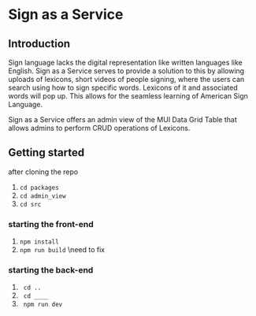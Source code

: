 # Sign as a Service

## Introduction
Sign language lacks the digital representation like written languages like English. Sign as a Service serves to provide a solution to this by allowing uploads of lexicons, short videos of people signing, where the users can search using how to sign specific words. Lexicons of it and associated words will pop up. This allows for the seamless learning of American Sign Language. 

Sign as a Service offers an admin view of the MUI Data Grid Table that allows admins to perform CRUD operations of Lexicons.  

## Getting started
after cloning the repo

1. `cd packages`
2. `cd admin_view`
3. `cd src`

### starting the front-end
1. `npm install`
2. `npm run build` \\need to fix

### starting the back-end
1. ` cd ..`
2. ` cd ____`
3. ` npm run dev`